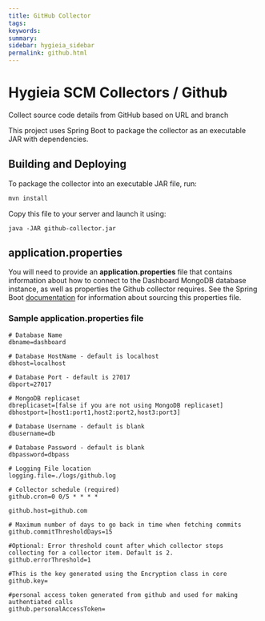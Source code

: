 ```yaml
---
title: GitHub Collector
tags:
keywords:
summary:
sidebar: hygieia_sidebar
permalink: github.html
---
```

# Hygieia SCM Collectors / Github

Collect source code details from GitHub based on URL and branch

This project uses Spring Boot to package the collector as an executable JAR with dependencies.

## Building and Deploying

To package the collector into an executable JAR file, run:
```bash
mvn install
```

Copy this file to your server and launch it using:
```
java -JAR github-collector.jar
```

## application.properties

You will need to provide an **application.properties** file that contains information about how to connect to the Dashboard MongoDB database instance, as well as properties the Github collector requires. See the Spring Boot [documentation](http://docs.spring.io/spring-boot/docs/current-SNAPSHOT/reference/htmlsingle/#boot-features-external-config-application-property-files) for information about sourcing this properties file.

### Sample application.properties file

```properties
# Database Name
dbname=dashboard

# Database HostName - default is localhost
dbhost=localhost

# Database Port - default is 27017
dbport=27017

# MongoDB replicaset
dbreplicaset=[false if you are not using MongoDB replicaset]
dbhostport=[host1:port1,host2:port2,host3:port3]

# Database Username - default is blank
dbusername=db

# Database Password - default is blank
dbpassword=dbpass

# Logging File location
logging.file=./logs/github.log

# Collector schedule (required)
github.cron=0 0/5 * * * *

github.host=github.com

# Maximum number of days to go back in time when fetching commits
github.commitThresholdDays=15

#Optional: Error threshold count after which collector stops collecting for a collector item. Default is 2.
github.errorThreshold=1

#This is the key generated using the Encryption class in core
github.key=

#personal access token generated from github and used for making authentiated calls
github.personalAccessToken=
```
